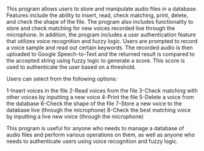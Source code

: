 This program allows users to store and manipulate audio files in a database. Features include the ability to insert, read, check matching, print, delete, and check the shape of the file. The program also includes functionality to store and check matching for new voices recorded live through the microphone. In addition, the program includes a user authentication feature that utilizes voice recognition and fuzzy logic. Users are prompted to record a voice sample and read out certain keywords. The recorded audio is then uploaded to Google Speech-to-Text and the returned result is compared to the accepted string using fuzzy logic to generate a score. This score is used to authenticate the user based on a threshold.


Users can select from the following options:

1-Insert voices in the file
2-Read voices from the file
3-Check matching with other voices by inputting a new voice
4-Print the file
5-Delete a voice from the database
6-Check the shape of the file
7-Store a new voice to the database live (through the microphone)
8-Check the best matching voice by inputting a live new voice (through the microphone)


This program is useful for anyone who needs to manage a database of audio files and perform various operations on them, as well as anyone who needs to authenticate users using voice recognition and fuzzy logic.
